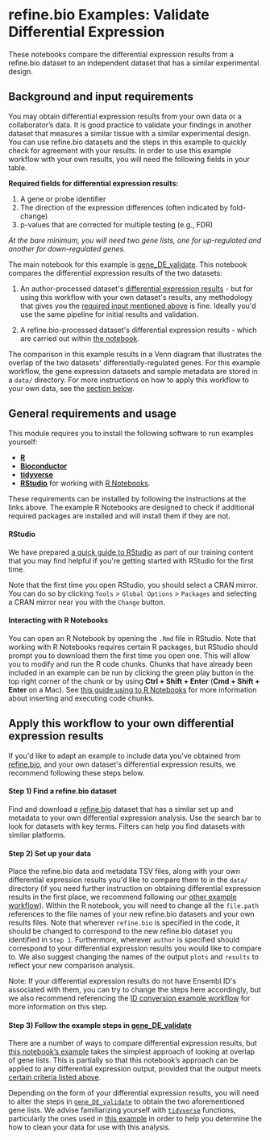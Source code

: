 # refine.bio Examples: Validate Differential Expression

These notebooks compare the differential expression results from a refine.bio dataset to an independent dataset that has a similar experimental design.

## Background and input requirements

You may obtain differential expression results from your own data or a collaborator’s data.
It is good practice to validate your findings in another dataset that measures a similar tissue with a similar experimental design.
You can use refine.bio datasets and the steps in this example to quickly check for agreement with your results.
In order to use this example workflow with your own results, you will need the following fields in your table.

**Required fields for differential expression results:**
1) A gene or probe identifier
2) The direction of the expression differences (often indicated by fold-change)
3) p-values that are corrected for multiple testing (e.g., FDR)

*At the bare minimum, you will need two gene lists, one for up-regulated and another for down-regulated genes.*

The main notebook for this example is [gene_DE_validate](https://alexslemonade.github.io/refinebio-examples/validate-differential-expression/gene_DE_validate.nb.html).
This notebook compares the differential expression results of the two datasets:  

1) An author-processed dataset's [differential expression results](https://alexslemonade.github.io/refinebio-examples/validate-differential-expression/author_processed_DE.nb.html) - but for using this workflow with your own dataset's results, any methodology that gives you the [required input mentioned above](#required-fields-for-differential-expression-results) is fine.
Ideally you'd use the same pipeline for initial results and validation.   

2) A refine.bio-processed dataset's differential expression results - which are carried out within [the notebook](https://alexslemonade.github.io/refinebio-examples/validate-differential-expression/gene_DE_validate.nb.html).  

The comparison in this example results in a Venn diagram that illustrates the overlap of the two datasets' differentially-regulated genes.
For this example workflow, the gene expression datasets and sample metadata are stored in a `data/` directory.
For more instructions on how to apply this workflow to your own data, see the [section below](#apply-this-workflow-to-your-own-differential-expression-results).

## General requirements and usage

This module requires you to install the following software to run examples yourself:

* [**R**](https://cran.r-project.org/)
* [**Bioconductor**](https://bioconductor.org/install/)
* [**tidyverse**](https://www.tidyverse.org/)
* [**RStudio**](https://www.rstudio.com/products/RStudio/) for working with [R Notebooks](https://bookdown.org/yihui/rmarkdown/notebook.html).

These requirements can be installed by following the instructions at the links above.
The example R Notebooks are designed to check if additional required packages are installed and will install them if they are not.

#### RStudio

We have prepared [a quick guide to RStudio](https://github.com/AlexsLemonade/training-modules/blob/master/intro_to_R_tidyverse/00-rstudio_guide.md) as part of our training content that you may find helpful if you're getting started with RStudio for the first time.

Note that the first time you open RStudio, you should select a CRAN mirror.
You can do so by clicking `Tools` > `Global Options` > `Packages` and selecting a CRAN mirror near you with the `Change` button.

#### Interacting with R Notebooks

You can open an R Notebook by opening the `.Rmd` file in RStudio.
Note that working with R Notebooks requires certain R packages, but RStudio should prompt you to download them the first time you open one.
This will allow you to modify and run the R code chunks.
Chunks that have already been included in an example can be run by clicking the green play button in the top right corner of the chunk or by using **Ctrl + Shift + Enter** (**Cmd + Shift + Enter** on a Mac).
See [this guide using to R Notebooks](https://bookdown.org/yihui/rmarkdown/notebook.html#using-notebooks) for more information about inserting and executing code chunks.

## Apply this workflow to your own differential expression results

If you'd like to adapt an example to include data you've obtained from [refine.bio](https://www.refine.bio/), and your own dataset's differential expression results, we recommend following these steps below.

#### Step 1) Find a refine.bio dataset

Find and download a [refine.bio](https://www.refine.bio/) dataset that has a similar set up and metadata to your own differential expression analysis.
Use the search bar to look for datasets with key terms.
Filters can help you find datasets with similar platforms.

#### Step 2) Set up your data

Place the refine.bio data and metadata TSV files, along with your own differential expression results you'd like to compare them to in the `data/` directory (if you need further instruction on obtaining differential expression results in the first place, we recommend following our [other example workflow](https://alexslemonade.github.io/refinebio-examples/differential-expression/gene_DE.nb.html)).
Within the R notebook, you will need to change all the `file.path` references to the file names of your new refine.bio datasets and your own results files.
Note that wherever `refine.bio` is specified in the code, it should be changed to correspond to the new refine.bio dataset you identified in `Step 1`.
Furthermore, wherever `author` is specified should correspond to your differential expression results you would like to compare to.
We also suggest changing the names of the output `plots` and `results` to reflect your new comparison analysis.

Note: If your differential expression results do not have Ensembl ID's associated with them, you can try to change the steps here accordingly, but we also recommend referencing the [ID conversion example workflow](https://alexslemonade.github.io/refinebio-examples/ensembl-id-convert/ensembl_id_convert.nb.html) for more information on this step.

#### Step 3) Follow the example steps in [gene_DE_validate](https://alexslemonade.github.io/refinebio-examples/validate-differential-expression/gene_DE_validate.nb.html)

There are a number of ways to compare differential expression results, but [this notebook’s example](https://alexslemonade.github.io/refinebio-examples/validate-differential-expression/gene_DE_validate.nb.html) takes the simplest approach of looking at overlap of gene lists.
This is partially so that this notebook’s approach can be applied to any differential expression output, provided that the output meets [certain criteria listed above](#required-fields-for-differential-expression-results).

Depending on the form of your differential expression results, you will need to alter the steps in [`gene_DE_validate`](https://alexslemonade.github.io/refinebio-examples/validate-differential-expression/gene_DE_validate.nb.html) to obtain the two aforementioned gene lists.
We advise familiarizing yourself with [`tidyverse`](https://www.tidyverse.org/) functions, particularly the ones used in [this example](https://alexslemonade.github.io/refinebio-examples/validate-differential-expression/gene_DE_validate.nb.html) in order to help you determine the how to clean your data for use with this analysis.
